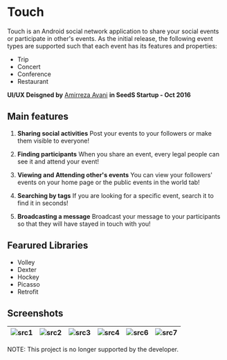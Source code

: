 # Touch
Touch is an Android social network application to share your social events or participate in other's events. As the initial release, the following event types are supported such that each event has its features and properties:
- Trip
- Concert
- Conference
- Restaurant

**UI/UX Deisgned by** [Amirreza Avani](https://www.linkedin.com/in/amirreza-avani-70825a16a/) **in SeedS Startup - Oct 2016**

## Main features
1. **Sharing social activities**
Post your events to your followers or make them visible to everyone!

2. **Finding participants**
When you share an event, every legal people can see it and attend your event!

3. **Viewing and Attending other's events**
You can view your followers' events on your home page or the public events in the world tab!

4. **Searching by tags**
If you are looking for a specific event, search it to find it in seconds!

5. **Broadcasting a message**
Broadcast your message to your participants so that they will have stayed in touch with you!

## Fearured Libraries
- Volley
- Dexter
- Hockey 
- Picasso
- Retrofit

## Screenshots
| ![src1](https://github.com/mohammadJaliliTorkamani/Touch/blob/master/Screenshots/1.png "src1")  | ![src2](https://github.com/mohammadJaliliTorkamani/Touch/blob/master/Screenshots/2.png "src2")   | ![src3](https://github.com/mohammadJaliliTorkamani/Touch/blob/master/Screenshots/3.png "src3")   | ![src4](https://github.com/mohammadJaliliTorkamani/Touch/blob/master/Screenshots/4.png "src4")   | ![src6](https://github.com/mohammadJaliliTorkamani/Touch/blob/master/Screenshots/6.png "src6")   | ![src7](https://github.com/mohammadJaliliTorkamani/Touch/blob/master/Screenshots/7.png "src7")   |
| ------------ | ------------ | ------------ | ------------ | ------------ | ------------ |

NOTE: This project is no longer supported by the developer.

